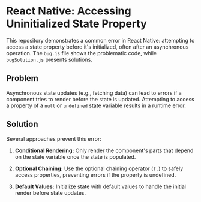 # React Native: Accessing Uninitialized State Property

This repository demonstrates a common error in React Native: attempting to access a state property before it's initialized, often after an asynchronous operation.  The `bug.js` file shows the problematic code, while `bugSolution.js` presents solutions.

## Problem

Asynchronous state updates (e.g., fetching data) can lead to errors if a component tries to render before the state is updated.  Attempting to access a property of a `null` or `undefined` state variable results in a runtime error. 

## Solution

Several approaches prevent this error:

1. **Conditional Rendering:** Only render the component's parts that depend on the state variable once the state is populated.

2. **Optional Chaining:** Use the optional chaining operator (`?.`) to safely access properties, preventing errors if the property is undefined.

3. **Default Values:** Initialize state with default values to handle the initial render before state updates.